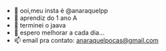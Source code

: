 - 👋 ooi,meu insta é @anaraquelpp
- 👀 aprendiz do 1 ano A 
- 🌱 terminei o jaava 
- 💞️ espero melhorar a cada dia...
- 📫 email pra contato: anaraquelpocas@gmail.com 

<!---
anaraquelpp/anaraquelpp is a ✨ special ✨ repository because its `README.md` (this file) appears on your GitHub profile.
You can click the Preview link to take a look at your changes.
--->

